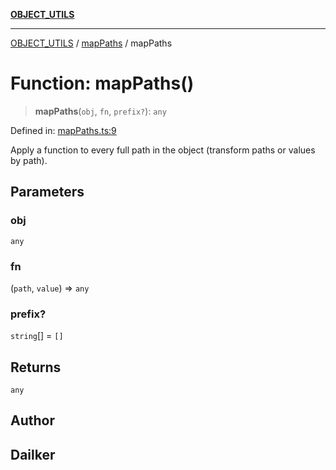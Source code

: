 [**OBJECT_UTILS**](../../README.md)

***

[OBJECT_UTILS](../../README.md) / [mapPaths](../README.md) / mapPaths

# Function: mapPaths()

> **mapPaths**(`obj`, `fn`, `prefix?`): `any`

Defined in: [mapPaths.ts:9](https://github.com/dailker/everyutil/blob/febb9ddd747c27fb11272f2ad88aedb1ae4d7cba/src/object/mapPaths.ts#L9)

Apply a function to every full path in the object (transform paths or values by path).

## Parameters

### obj

`any`

### fn

(`path`, `value`) => `any`

### prefix?

`string`[] = `[]`

## Returns

`any`

## Author

## Dailker
